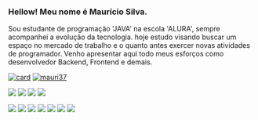 ### Hellow! Meu nome é Maurício Silva.
Sou estudante de programação 'JAVA' na escola 'ALURA', sempre acompanhei a evolução da tecnologia.
hoje estudo visando buscar um espaço no mercado de trabalho e o quanto antes exercer novas atividades de programador.
Venho apresentar aqui todo meus esforços como desenvolvedor Backend, Frontend e demais. 

[![card](https://github-readme-stats.vercel.app/api?username=mauri37&theme=tokyonight&show_icons=true)](https://github.com/anuraghazra/github-readme-stats)
[![mauri37](https://github-readme-stats.vercel.app/api/top-langs/?username=mauri37&hide=html&layout=compact&theme=tokyonight)](https://github.com/anuraghazra/github-readme-stats)

<div>
<a href="https://www.facebook.com/Mauricio3232" target="_blank"><img src="https://img.shields.io/badge/Facebook-1877F2?style=for-the-badge&logo=facebook&logoColor=white" ><a/>   
<a href="https://www.linkedin.com/in/mauriciosilva3738/" target="_blank"><img src="https://img.shields.io/badge/LinkedIn-0077B5?style=for-the-badge&logo=linkedin&logoColor=white" ><a/>  
<a href="https://github.com/Mauri37" target="_blank"><img src="https://img.shields.io/badge/GitHub-100000?style=for-the-badge&logo=github&logoColor=white" ><a/>     
<a href="https://www.facebook.com/Mauricio3232" target="_blank"><img src="https://img.shields.io/badge/Twitter-1DA1F2?style=for-the-badge&logo=twitter&logoColor=white" ><a/>     
</div>

<img src="https://img.shields.io/badge/HTML5-E34F26?style=for-the-badge&logo=html5&logoColor=white" />   <img src="https://img.shields.io/badge/Java-ED8B00?style=for-the-badge&logo=java&logoColor=white" />   <img src="https://img.shields.io/badge/CSS3-1572B6?style=for-the-badge&logo=css3&logoColor=white" />   <img src="https://img.shields.io/badge/Spring-6DB33F?style=for-the-badge&logo=spring&logoColor=white" />  <img src="https://img.shields.io/badge/MySQL-00000F?style=for-the-badge&logo=mysql&logoColor=white" />   <img src="https://img.shields.io/badge/Microsoft_Excel-217346?style=for-the-badge&logo=microsoft-excel&logoColor=white" />   <img src="https://img.shields.io/badge/Git-E34F26?style=for-the-badge&logo=git&logoColor=white" />    
